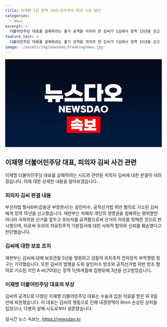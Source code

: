 ```yaml
---
title: 이재명 1심 징역 15년…민주주의 파괴 시도 범인
categories:
  - News
excerpt: >
  더불어민주당 대표를 살해하려는 흉기 공격을 저지려 한 김씨가 1심에서 징역 15년을 선고 받았다. 법원은 공격이 단순한 개인적인 행동이 아니라 선거의 자유를 방해하려 한 것으로 고려되며, 국민의 의견에 따라 결정되어야 할 선거 제도와 민주주의에 중대한 위협으로 판단했다. 피의자의 행동은 정당화될 수 없으며 엄히 처벌해야 한다고 판시했다. 함께 기소된 A씨는 징역 1년6개월을 선고받았지만 집행유예 3년이 주어졌다.
feature_text: >
  더불어민주당 대표를 살해하려는 흉기 공격을 저지려 한 김씨가 1심에서 징역 15년을 선고 받았다. 법원은 공격이 단순한 개인적인 행동이 아니라 선거의 자유를 방해하려 한 것으로 고려되며, 국민의 의견에 따라 결정되어야 할 선거 제도와 민주주의에 중대한 위협으로 판단했다. 피의자의 행동은 정당화될 수 없으며 엄히 처벌해야 한다고 판시했다. 함께 기소된 A씨는 징역 1년6개월을 선고받았지만 집행유예 3년이 주어졌다.
image: '/assets/img/newsdao_breakingnews.jpg'
---
```


<p><img src="/assets/img/newsdao_breakingnews.jpg" alt="ontimetimes 속보" /></p>

<h2 data-ke-size="size26">이재명 더불어민주당 대표, 피의자 김씨 사건 관련</h2>

<p data-ke-size="size16">이재명 더불어민주당 대표를 살해하려는 시도와 관련된 피의자 김씨에 대한 판결이 내려졌습니다. 이에 대한 상세한 내용을 알아보겠습니다.</p>

<h3>피의자 김씨 판결 내용</h3>

<p data-ke-size="size16">부산지법 형사6부(김용균 부장판사)는 살인미수, 공직선거법 위반 혐의로 기소된 김씨에게 징역 15년을 선고했습니다. 재판부는 피해자 개인의 생명권을 침해하는 행위뿐만 아니라 국회의원 선거를 앞두고 후보자를 공격함으로써 선거의 자유를 방해한 것으로 판시했으며, 이로써 우리의 자유민주적 기본질서에 대한 사회적 합의와 신뢰를 훼손했다고 판단했습니다.</p>

<h3>김씨에 대한 보호 조치</h3>

<p data-ke-size="size16">재판부는 김씨에 대해 보호관찰 5년을 명령하고 검찰의 위치추적 전자장치 부착명령 청구는 기각했습니다. 또한 김씨의 범행을 도와 살인미수 방조와 공직선거법 위반 방조 혐의로 기소된 지인 A 씨(70대)는 징역 1년6개월에 집행유예 3년을 선고받았습니다.</p>

<h3>이재명 더불어민주당 대표의 부상</h3>

<p data-ke-size="size16">김씨의 공격으로 다쳤던 이재명 더불어민주당 대표는 수술과 입원 치료를 받은 뒤 8일 만에 퇴원했습니다. 이 대표는 김씨의 행동으로 인해 내경정맥이 9mm 손상된 상처를 입었으나, 다행히 살해 시도로부터 생존했습니다.</p>
실시간 뉴스 속보는, <a href="https://newsdao.kr" rel="dofollow">https://newsdao.kr</a>


